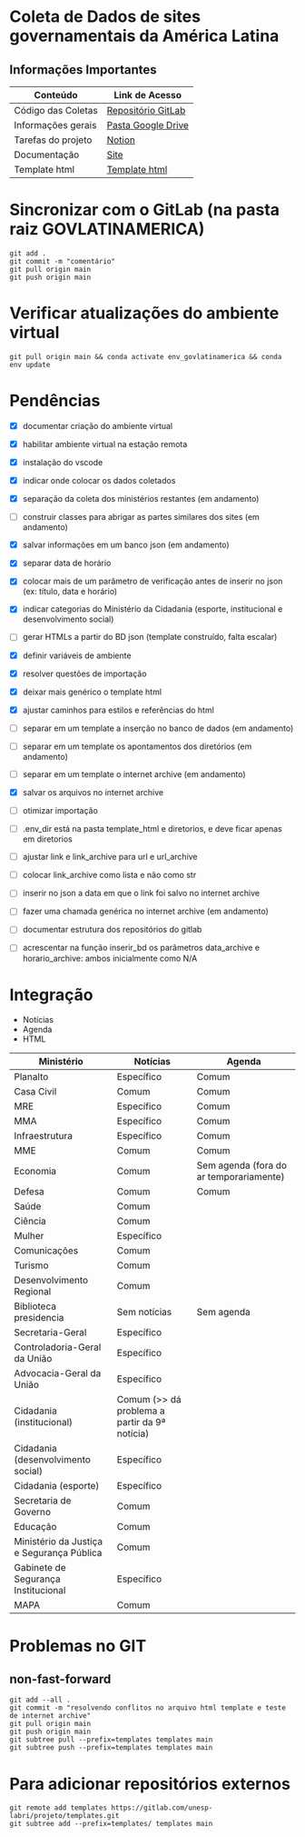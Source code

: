 # Coleta de Dados de sites governamentais da América Latina

## Informações Importantes

| Conteúdo           | Link de Acesso                                                                                     |
| ------------------ | -------------------------------------------------------------------------------------------------- |
| Código das Coletas | [Repositório GitLab](https://gitlab.com/unesp-labri/projeto/govlatinamerica)                       |
| Informações gerais | [Pasta Google Drive](https://drive.google.com/drive/u/1/folders/1_g01RcccLl2PpTupxQyCoXEJka30VXeG) |
| Tarefas do projeto | [Notion](https://www.notion.so/Projeto-GovLatinAmerica-9219a9b60ae24cb98a197f7bdab42209)           |
| Documentação       | [Site](https://apoio.labriunesp.org/docs/projetos/dados/gov-latin-america/intro/)                  |
| Template html      | [Template html](https://gitlab.com/unesp-labri/projeto/template-html)                              |


# Sincronizar com o GitLab (na pasta raiz GOVLATINAMERICA)

```
git add .
git commit -m "comentário"
git pull origin main
git push origin main
```

# Verificar atualizações do ambiente virtual

```
git pull origin main && conda activate env_govlatinamerica && conda env update
```

# Pendências

- [x] documentar criação do ambiente virtual 
- [x] habilitar ambiente virtual na estação remota 
- [x] instalação do vscode 
- [x] indicar onde colocar os dados coletados 
- [x] separação da coleta dos ministérios restantes (em andamento)
- [ ] construir classes para abrigar as partes similares dos sites (em andamento)
- [x] salvar informações em um banco json (em andamento)
- [x] separar data de horário
- [x] colocar mais de um parâmetro de verificação antes de inserir no json (ex: título, data e horário)
- [x] indicar categorias do Ministério da Cidadania (esporte, institucional e desenvolvimento social)
- [ ] gerar HTMLs a partir do BD json (template construído, falta escalar)
- [x] definir variáveis de ambiente 
- [x] resolver questões de importação
- [x] deixar mais genérico o template html
- [x] ajustar caminhos para estilos e referências do html
- [ ] separar em um template a inserção no banco de dados (em andamento)
- [ ] separar em um template os apontamentos dos diretórios (em andamento)
- [ ] separar em um template o internet archive (em andamento)
- [x] salvar os arquivos no internet archive 
- [ ] otimizar importação 
- [ ] .env_dir está na pasta template_html e diretorios, e deve ficar apenas em diretorios
- [ ] ajustar link e link_archive para url e url_archive
- [ ] colocar link_archive como lista e não como str
- [ ] inserir no json a data em que o link foi salvo no internet archive
- [ ] fazer uma chamada genérica no internet archive (em andamento)
- [ ] documentar estrutura dos repositórios do gitlab
- [ ] acrescentar na função inserir_bd os parâmetros data_archive e horario_archive: ambos inicialmente como N/A


# Integração 

- Notícias
- Agenda
- HTML

|Ministério|Notícias|Agenda|
|----------|--------|------|
|Planalto  | Específico |  Comum    |
|Casa Civil| Comum | Comum |
|MRE| Específico | Comum |
|MMA| Específico | Comum |
|Infraestrutura| Específico | Comum |
|MME| Comum | Comum |
|Economia| Comum | Sem agenda (fora do ar temporariamente) |
|Defesa| Comum | Comum |
|Saúde| Comum | |
|Ciência| Comum | |
|Mulher| Específico | |
|Comunicações| Comum | |
|Turismo| Comum | |
|Desenvolvimento Regional| Comum | |
|Biblioteca presidencia| Sem notícias | Sem agenda |
|Secretaria-Geral| Específico | |
|Controladoria-Geral da União| Específico | |
|Advocacia-Geral da União| Específico | |
|Cidadania (institucional)| Comum (>> dá problema a partir da 9ª notícia) | |  
|Cidadania (desenvolvimento social)| Específico | |
|Cidadania (esporte)| Específico | |
|Secretaria de Governo| Comum | |
|Educação| Comum | |
|Ministério da Justiça e Segurança Pública| Comum | |
|Gabinete de Segurança Institucional| Específico | |
|MAPA| Comum | |

# Problemas no GIT

## non-fast-forward

```
git add --all .
git commit -m "resolvendo conflitos no arquivo html template e teste de internet archive"
git pull origin main
git push origin main
git subtree pull --prefix=templates templates main
git subtree push --prefix=templates templates main

``` 

# Para adicionar repositórios externos

```
git remote add templates https://gitlab.com/unesp-labri/projeto/templates.git
git subtree add --prefix=templates/ templates main

```